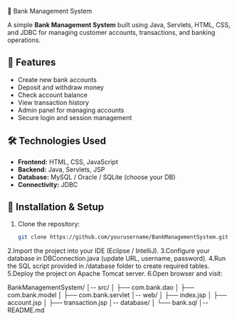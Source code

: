 🏦 Bank Management System

A simple **Bank Management System** built using Java, Servlets, HTML, CSS, and JDBC for managing customer accounts, transactions, and banking operations.  

## 📌 Features
- Create new bank accounts
- Deposit and withdraw money
- Check account balance
- View transaction history
- Admin panel for managing accounts
- Secure login and session management

## 🛠️ Technologies Used
- **Frontend:** HTML, CSS, JavaScript  
- **Backend:** Java, Servlets, JSP  
- **Database:** MySQL / Oracle / SQLite (choose your DB)  
- **Connectivity:** JDBC  

## 🚀 Installation & Setup
1. Clone the repository:
   ```bash
   git clone https://github.com/yourusername/BankManagementSystem.git

2.Import the project into your IDE (Eclipse / IntelliJ).
3.Configure your database in DBConnection.java (update URL, username, password).
4.Run the SQL script provided in /database folder to create required tables.
5.Deploy the project on Apache Tomcat server.
6.Open browser and visit:

BankManagementSystem/
│-- src/
│   ├── com.bank.dao
│   ├── com.bank.model
│   ├── com.bank.servlet
│-- web/
│   ├── index.jsp
│   ├── account.jsp
│   ├── transaction.jsp
│-- database/
│   └── bank.sql
│-- README.md
 
 
